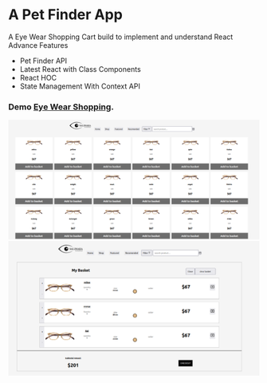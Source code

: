 # A Pet Finder App

A Eye Wear Shopping Cart build to implement and understand React Advance Features

<ul>
  <li>Pet Finder API</li>
  <li>Latest React with Class Components</li>
  <li>React HOC</li>
  <li>State Management With Context API</li>
</ul>

### Demo [Eye Wear Shopping](https://goofy-mirzakhani-b693d5.netlify.app).

<p align="center">
  <img src="./public/homePage.png">
  <br />
  <img src="./public/cart-page.png">
  <br />
</p>
